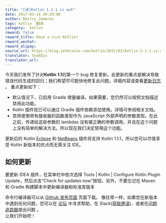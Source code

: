 ```yaml
---
title: "[译]Kotlin 1.1.1 is out"
date: 2017-03-14 20:29:00
author: Dmitry Jemerov
tags: kotlin  翻译
category:  kotlin
reward: false
reward_title: Have a nice Kotlin!
reward_wechat:
reward_alipay:
source_url: https://blog.jetbrains.com/kotlin/2017/03/kotlin-1-1-1-is-out/
translator: SnakEys
translator_url:
---
```


今天我们发布了针对**Kotlin 1.1**的第一个 bug 修复更新。此更新的重点是解决导致错误代码生成的回归；我们希望尽可能快地修复此问题。详细内容请查看[更新日志](https://github.com/JetBrains/kotlin/blob/1.1.1/ChangeLog.md) 。
重点更新如下：

* 默认情况下，已启用 Gradle 增量编译。如果需要，您仍然可以按照文档描述禁用此功能。
* Kotlin 插件现已可以通过 Gradle 插件依赖添加使用。详情可参阅相关文档。
* 禁用使用带有接收器的函数类型作为 JavaScript 外部声明的参数类型。在此之前，传递给这些参数的 lambdas 没有被正确的参数调用，并且在这个问题上没有简单的解决方法，所以现在我们决定禁用这个功能。

更新后的 Kotlin [Eclipse](https://marketplace.eclipse.org/content/kotlin-plugin-eclipse) 和 [NetBeans](http://plugins.netbeans.org/plugin/68590/kotlin) 插件将支持 Kotlin 1.1.1，所以您可以尽情享受 Kotlin 新版本的优点而无需关注 IDE。
## 如何更新

要更新 IDEA 插件，在菜单栏中依次选择 Tools | Kotlin | Configure Kotlin Plugin Update，然后点击“Check for updates now”按钮。另外，不要忘记在 Maven 和 Gradle 构建脚本中更新编译器和标准库版本

命令行编译器可以从 [Github 发布页面](https://github.com/JetBrains/kotlin/releases/tag/v1.1.1) 页面下载。
像往常一样，如果您在新版本中遇到任何问题，您可以在 [论坛](https://discuss.kotlinlang.org/) 中寻求帮助，在 Slack([获取邀请](http://kotlinslackin.herokuapp.com/))、或者在[问题追踪器](https://youtrack.jetbrains.com/issues/KT)提出问题 。  
让我们开始吧！
